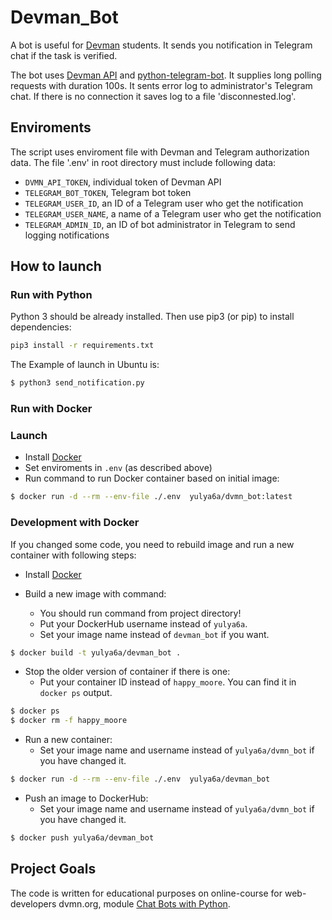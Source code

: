 # Devman_Bot

A bot is useful for [Devman](https://dvmn.org/modules/) students. It sends you notification in Telegram chat if the task is verified. 

The bot uses [Devman API](https://dvmn.org/api/docs/) and [python-telegram-bot](https://pypi.org/project/python-telegram-bot/). It supplies long polling requests with duration 100s. It sents error log to administrator's Telegram chat. If there is no connection it saves log to a file 'disconnested.log'.

## Enviroments

The script uses enviroment file with Devman and Telegram authorization data. The file '.env' in root directory must include following data:
- `DVMN_API_TOKEN`, individual token of Devman API
- `TELEGRAM_BOT_TOKEN`, Telegram bot token
- `TELEGRAM_USER_ID`, an ID of a Telegram user who get the notification
- `TELEGRAM_USER_NAME`, a name of a Telegram user who get the notification
- `TELEGRAM_ADMIN_ID`, an ID of bot administrator in Telegram to send logging notifications

## How to launch

### Run with Python

Python 3 should be already installed. Then use pip3 (or pip) to install dependencies:

```sh
pip3 install -r requirements.txt
```
The Example of launch in Ubuntu is:

```sh
$ python3 send_notification.py 
```

### Run with Docker

### Launch

- Install [Docker](https://docs.docker.com/get-started/)
- Set enviroments in `.env` (as described above)
- Run command to run Docker container based on initial image:

```sh
$ docker run -d --rm --env-file ./.env  yulya6a/dvmn_bot:latest 

```

### Development with Docker

If you changed some code, you need to rebuild image and run a new container with following steps:
- Install [Docker](https://docs.docker.com/get-started/)
- Build a new image with command:


  - You should run command from project directory!
  - Put your DockerHub username instead of `yulya6a`.
  - Set your image name instead of `devman_bot` if you want.

```sh
$ docker build -t yulya6a/devman_bot .
```

- Stop the older version of container if there is one:
  - Put your container ID instead of `happy_moore`. You can find it in `docker ps` output.
   
```sh
$ docker ps
$ docker rm -f happy_moore
```

- Run a new container:
  - Set your image name and username instead of `yulya6a/dvmn_bot` if you have changed it.

```sh
$ docker run -d --rm --env-file ./.env  yulya6a/devman_bot 
```

- Push an image to DockerHub:
  - Set your image name and username instead of `yulya6a/dvmn_bot` if you have changed it.
 
```sh
$ docker push yulya6a/devman_bot
```

## Project Goals

The code is written for educational purposes on online-course for web-developers dvmn.org, module [Chat Bots with Python](https://dvmn.org/modules/chat-bots/lesson/devman-bot/#review-tabs).
